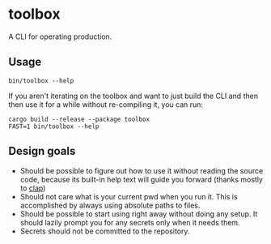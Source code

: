 # toolbox

A CLI for operating production.

## Usage

```shell
bin/toolbox --help
```

If you aren't iterating on the toolbox and want to just build the CLI and then then use it for a while without re-compiling it, you can run:

```shell
cargo build --release --package toolbox
FAST=1 bin/toolbox --help
```

## Design goals

- Should be possible to figure out how to use it without reading the source code, because its built-in help text will guide you forward (thanks mostly to [clap])
- Should not care what is your current pwd when you run it.
  This is accomplished by always using absolute paths to files.
- Should be possible to start using right away without doing any setup.
  It should lazily prompt you for any secrets only when it needs them.
- Secrets should not be committed to the repository.

[clap]: https://crates.io/crates/clap
